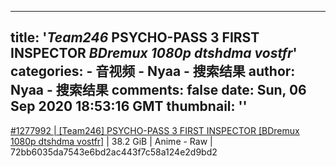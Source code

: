 
---
title: '_Team246_ PSYCHO-PASS 3 FIRST INSPECTOR _BDremux 1080p dtshdma vostfr_'
categories: 
    - 音视频
    - Nyaa - 搜索结果
author: Nyaa - 搜索结果
comments: false
date: Sun, 06 Sep 2020 18:53:16 GMT
thumbnail: ''
---

<div>   
<a href="https://nyaa.si/view/1277992">#1277992 | [Team246] PSYCHO-PASS 3 FIRST INSPECTOR [BDremux 1080p dtshdma vostfr]</a> | 38.2 GiB | Anime - Raw | 72bb6035da7543e6bd2ac443f7c58a124e2d9bd2  
</div>
            